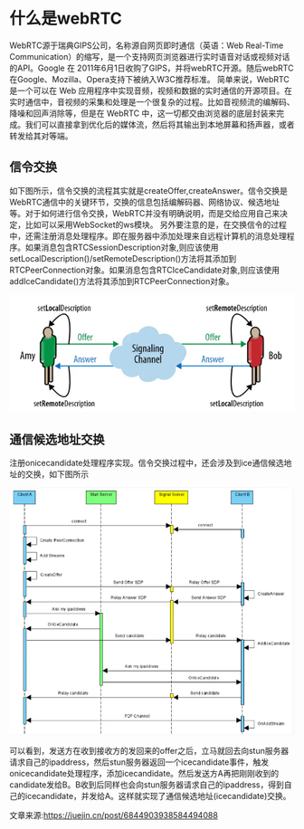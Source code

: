 # 什么是webRTC

WebRTC源于瑞典GIPS公司，名称源自网页即时通信（英语：Web Real-Time Communication）的缩写，是一个支持网页浏览器进行实时语音对话或视频对话的API。Google 在 2011年6月1日收购了GIPS，并将webRTC开源。随后webRTC 在Google、Mozilla、Opera支持下被纳入W3C推荐标准。
简单来说，WebRTC 是一个可以在 Web 应用程序中实现音频，视频和数据的实时通信的开源项目。在实时通信中，音视频的采集和处理是一个很复杂的过程。比如音视频流的编解码、降噪和回声消除等，但是在 WebRTC 中，这一切都交由浏览器的底层封装来完成。我们可以直接拿到优化后的媒体流，然后将其输出到本地屏幕和扬声器，或者转发给其对等端。


## 信令交换

如下图所示，信令交换的流程其实就是createOffer,createAnswer。信令交换是WebRTC通信中的关键环节，交换的信息包括编解码器、网络协议、候选地址等。对于如何进行信令交换，WebRTC并没有明确说明，而是交给应用自己来决定，比如可以采用WebSocket的ws模块。 另外要注意的是，在交换信令的过程中，还需注册消息处理程序。即在服务器中添加处理来自远程计算机的消息处理程序。如果消息包含RTCSessionDescription对象,则应该使用setLocalDescription()/setRemoteDescription()方法将其添加到RTCPeerConnection对象。如果消息包含RTCIceCandidate对象,则应该使用addIceCandidate()方法将其添加到RTCPeerConnection对象。
 
![signalling](DOC/../images/signalling-1.png)

## 通信候选地址交换

注册onicecandidate处理程序实现。信令交换过程中，还会涉及到ice通信候选地址的交换，如下图所示

![signalling](DOC/../images/signalling-2.png) 

可以看到，发送方在收到接收方的发回来的offer之后，立马就回去向stun服务器请求自己的ipaddress，然后stun服务器返回一个icecandidate事件，触发onicecandidate处理程序，添加icecandidate。然后发送方A再把刚刚收到的candidate发给B。B收到后同样也会向stun服务器请求自己的ipaddress，得到自己的icecandidate，并发给A。这样就实现了通信候选地址(icecandidate)交换。
 
文章来源:https://juejin.cn/post/6844903938584494088
